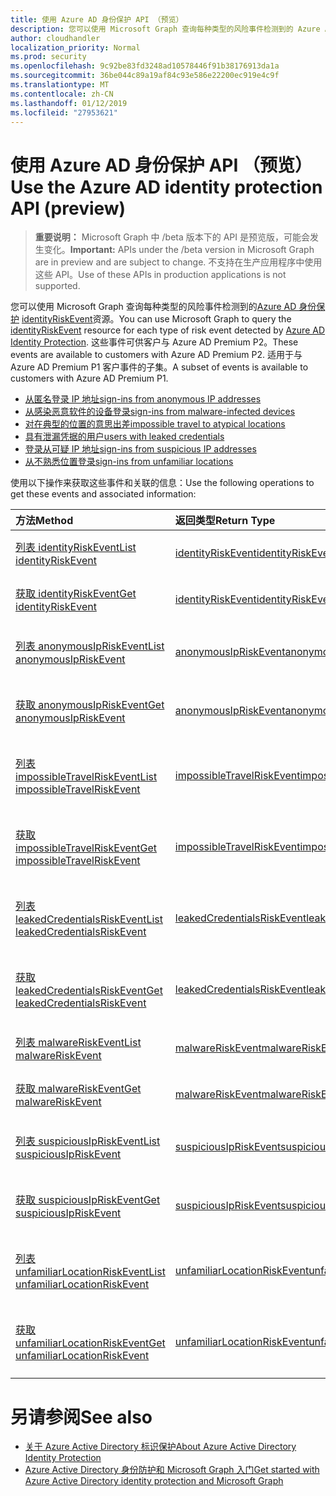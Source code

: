 ```yaml
---
title: 使用 Azure AD 身份保护 API （预览）
description: 您可以使用 Microsoft Graph 查询每种类型的风险事件检测到的 Azure AD 身份保护 identityRiskEvent 资源。 这些事件可供客户与 Azure AD Premium P2。 适用于与 Azure AD Premium P1 客户事件的子集。
author: cloudhandler
localization_priority: Normal
ms.prod: security
ms.openlocfilehash: 9c92be83fd3248ad10578446f91b38176913da1a
ms.sourcegitcommit: 36be044c89a19af84c93e586e22200ec919e4c9f
ms.translationtype: MT
ms.contentlocale: zh-CN
ms.lasthandoff: 01/12/2019
ms.locfileid: "27953621"
---
```

# <a name="use-the-azure-ad-identity-protection-api-preview"></a><span data-ttu-id="136fd-105">使用 Azure AD 身份保护 API （预览）</span><span class="sxs-lookup"><span data-stu-id="136fd-105">Use the Azure AD identity protection API (preview)</span></span>

> <span data-ttu-id="136fd-106">**重要说明：** Microsoft Graph 中 /beta 版本下的 API 是预览版，可能会发生变化。</span><span class="sxs-lookup"><span data-stu-id="136fd-106">**Important:** APIs under the /beta version in Microsoft Graph are in preview and are subject to change.</span></span> <span data-ttu-id="136fd-107">不支持在生产应用程序中使用这些 API。</span><span class="sxs-lookup"><span data-stu-id="136fd-107">Use of these APIs in production applications is not supported.</span></span>

<span data-ttu-id="136fd-108">您可以使用 Microsoft Graph 查询每种类型的风险事件检测到的[Azure AD 身份保护](https://docs.microsoft.com/en-us/azure/active-directory/active-directory-identityprotection) [identityRiskEvent](identityriskevent.md)资源。</span><span class="sxs-lookup"><span data-stu-id="136fd-108">You can use Microsoft Graph to query the [identityRiskEvent](identityriskevent.md) resource for each type of risk event detected by [Azure AD Identity Protection](https://docs.microsoft.com/en-us/azure/active-directory/active-directory-identityprotection).</span></span> <span data-ttu-id="136fd-109">这些事件可供客户与 Azure AD Premium P2。</span><span class="sxs-lookup"><span data-stu-id="136fd-109">These events are available to customers with Azure AD Premium P2.</span></span> <span data-ttu-id="136fd-110">适用于与 Azure AD Premium P1 客户事件的子集。</span><span class="sxs-lookup"><span data-stu-id="136fd-110">A subset of events is available to customers with Azure AD Premium P1.</span></span>

* [<span data-ttu-id="136fd-111">从匿名登录 IP 地址</span><span class="sxs-lookup"><span data-stu-id="136fd-111">sign-ins from anonymous IP addresses</span></span>](anonymousipriskevent.md)
* [<span data-ttu-id="136fd-112">从感染恶意软件的设备登录</span><span class="sxs-lookup"><span data-stu-id="136fd-112">sign-ins from malware-infected devices</span></span>](malwareriskevent.md)
* [<span data-ttu-id="136fd-113">对在典型的位置的意思出差</span><span class="sxs-lookup"><span data-stu-id="136fd-113">impossible travel to atypical locations</span></span>](impossibletravelriskevent.md)
* [<span data-ttu-id="136fd-114">具有泄漏凭据的用户</span><span class="sxs-lookup"><span data-stu-id="136fd-114">users with leaked credentials</span></span>](leakedcredentialsriskevent.md)
* [<span data-ttu-id="136fd-115">登录从可疑 IP 地址</span><span class="sxs-lookup"><span data-stu-id="136fd-115">sign-ins from suspicious IP addresses</span></span>](suspiciousipriskevent.md)
* [<span data-ttu-id="136fd-116">从不熟悉位置登录</span><span class="sxs-lookup"><span data-stu-id="136fd-116">sign-ins from unfamiliar locations</span></span>](unfamiliarlocationriskevent.md)

<span data-ttu-id="136fd-117">使用以下操作来获取这些事件和关联的信息：</span><span class="sxs-lookup"><span data-stu-id="136fd-117">Use the following operations to get these events and associated information:</span></span>

| <span data-ttu-id="136fd-118">方法</span><span class="sxs-lookup"><span data-stu-id="136fd-118">Method</span></span>           | <span data-ttu-id="136fd-119">返回类型</span><span class="sxs-lookup"><span data-stu-id="136fd-119">Return Type</span></span>    |<span data-ttu-id="136fd-120">说明</span><span class="sxs-lookup"><span data-stu-id="136fd-120">Description</span></span>|
|:---------------|:--------|:----------|
|[<span data-ttu-id="136fd-121">列表 identityRiskEvent</span><span class="sxs-lookup"><span data-stu-id="136fd-121">List identityRiskEvent</span></span>](../api/identityriskevent-get.md) |[<span data-ttu-id="136fd-122">identityRiskEvent</span><span class="sxs-lookup"><span data-stu-id="136fd-122">identityRiskEvent</span></span>](identityriskevent.md)| <span data-ttu-id="136fd-123">获取 identityRiskEvent 集合。</span><span class="sxs-lookup"><span data-stu-id="136fd-123">Get identityRiskEvent collection.</span></span> |
|[<span data-ttu-id="136fd-124">获取 identityRiskEvent</span><span class="sxs-lookup"><span data-stu-id="136fd-124">Get identityRiskEvent</span></span>](../api/identityriskevent-get.md) |[<span data-ttu-id="136fd-125">identityRiskEvent</span><span class="sxs-lookup"><span data-stu-id="136fd-125">identityRiskEvent</span></span>](identityriskevent.md)| <span data-ttu-id="136fd-126">获取 identityRiskEvent 对象。</span><span class="sxs-lookup"><span data-stu-id="136fd-126">Get identityRiskEvent object.</span></span> |
|[<span data-ttu-id="136fd-127">列表 anonymousIpRiskEvent</span><span class="sxs-lookup"><span data-stu-id="136fd-127">List anonymousIpRiskEvent</span></span>](../api/anonymousipriskevent-get.md) |[<span data-ttu-id="136fd-128">anonymousIpRiskEvent</span><span class="sxs-lookup"><span data-stu-id="136fd-128">anonymousIpRiskEvent</span></span>](anonymousipriskevent.md)| <span data-ttu-id="136fd-129">获取 anonymousIpRiskEvent 集合。</span><span class="sxs-lookup"><span data-stu-id="136fd-129">Get anonymousIpRiskEvent collection.</span></span> |
|[<span data-ttu-id="136fd-130">获取 anonymousIpRiskEvent</span><span class="sxs-lookup"><span data-stu-id="136fd-130">Get anonymousIpRiskEvent</span></span>](../api/anonymousipriskevent-get.md) |[<span data-ttu-id="136fd-131">anonymousIpRiskEvent</span><span class="sxs-lookup"><span data-stu-id="136fd-131">anonymousIpRiskEvent</span></span>](anonymousipriskevent.md)| <span data-ttu-id="136fd-132">获取 anonymousIpRiskEvent 对象。</span><span class="sxs-lookup"><span data-stu-id="136fd-132">Get anonymousIpRiskEvent object.</span></span> |
|[<span data-ttu-id="136fd-133">列表 impossibleTravelRiskEvent</span><span class="sxs-lookup"><span data-stu-id="136fd-133">List impossibleTravelRiskEvent</span></span>](../api/impossibletravelriskevent-get.md) |[<span data-ttu-id="136fd-134">impossibleTravelRiskEvent</span><span class="sxs-lookup"><span data-stu-id="136fd-134">impossibleTravelRiskEvent</span></span>](impossibletravelriskevent.md)| <span data-ttu-id="136fd-135">获取 impossibleTravelRiskEvent 集合。</span><span class="sxs-lookup"><span data-stu-id="136fd-135">Get impossibleTravelRiskEvent collection.</span></span> |
|[<span data-ttu-id="136fd-136">获取 impossibleTravelRiskEvent</span><span class="sxs-lookup"><span data-stu-id="136fd-136">Get impossibleTravelRiskEvent</span></span>](../api/impossibletravelriskevent-get.md) |[<span data-ttu-id="136fd-137">impossibleTravelRiskEvent</span><span class="sxs-lookup"><span data-stu-id="136fd-137">impossibleTravelRiskEvent</span></span>](impossibletravelriskevent.md)| <span data-ttu-id="136fd-138">获取 impossibleTravelRiskEvent 对象。</span><span class="sxs-lookup"><span data-stu-id="136fd-138">Get impossibleTravelRiskEvent object.</span></span> |
|[<span data-ttu-id="136fd-139">列表 leakedCredentialsRiskEvent</span><span class="sxs-lookup"><span data-stu-id="136fd-139">List leakedCredentialsRiskEvent</span></span>](../api/leakedcredentialsriskevent-get.md) |[<span data-ttu-id="136fd-140">leakedCredentialsRiskEvent</span><span class="sxs-lookup"><span data-stu-id="136fd-140">leakedCredentialsRiskEvent</span></span>](leakedcredentialsriskevent.md)| <span data-ttu-id="136fd-141">获取 leakedCredentialsRiskEvent 集合。</span><span class="sxs-lookup"><span data-stu-id="136fd-141">Get leakedCredentialsRiskEvent collection.</span></span> |
|[<span data-ttu-id="136fd-142">获取 leakedCredentialsRiskEvent</span><span class="sxs-lookup"><span data-stu-id="136fd-142">Get leakedCredentialsRiskEvent</span></span>](../api/leakedcredentialsriskevent-get.md) |[<span data-ttu-id="136fd-143">leakedCredentialsRiskEvent</span><span class="sxs-lookup"><span data-stu-id="136fd-143">leakedCredentialsRiskEvent</span></span>](leakedcredentialsriskevent.md)| <span data-ttu-id="136fd-144">获取 leakedCredentialsRiskEvent 对象。</span><span class="sxs-lookup"><span data-stu-id="136fd-144">Get leakedCredentialsRiskEvent object.</span></span> |
|[<span data-ttu-id="136fd-145">列表 malwareRiskEvent</span><span class="sxs-lookup"><span data-stu-id="136fd-145">List malwareRiskEvent</span></span>](../api/malwareriskevent-get.md) |[<span data-ttu-id="136fd-146">malwareRiskEvent</span><span class="sxs-lookup"><span data-stu-id="136fd-146">malwareRiskEvent</span></span>](malwareriskevent.md)| <span data-ttu-id="136fd-147">获取 malwareRiskEvent 集合。</span><span class="sxs-lookup"><span data-stu-id="136fd-147">Get malwareRiskEvent collection.</span></span> |
|[<span data-ttu-id="136fd-148">获取 malwareRiskEvent</span><span class="sxs-lookup"><span data-stu-id="136fd-148">Get malwareRiskEvent</span></span>](../api/malwareriskevent-get.md) |[<span data-ttu-id="136fd-149">malwareRiskEvent</span><span class="sxs-lookup"><span data-stu-id="136fd-149">malwareRiskEvent</span></span>](malwareriskevent.md)| <span data-ttu-id="136fd-150">获取 malwareRiskEvent 对象。</span><span class="sxs-lookup"><span data-stu-id="136fd-150">Get malwareRiskEvent object.</span></span> |
|[<span data-ttu-id="136fd-151">列表 suspiciousIpRiskEvent</span><span class="sxs-lookup"><span data-stu-id="136fd-151">List suspiciousIpRiskEvent</span></span>](../api/suspiciousipriskevent-get.md) |[<span data-ttu-id="136fd-152">suspiciousIpRiskEvent</span><span class="sxs-lookup"><span data-stu-id="136fd-152">suspiciousIpRiskEvent</span></span>](suspiciousipriskevent.md)| <span data-ttu-id="136fd-153">获取 suspiciousIpRiskEvent 集合。</span><span class="sxs-lookup"><span data-stu-id="136fd-153">Get suspiciousIpRiskEvent collection.</span></span> |
|[<span data-ttu-id="136fd-154">获取 suspiciousIpRiskEvent</span><span class="sxs-lookup"><span data-stu-id="136fd-154">Get suspiciousIpRiskEvent</span></span>](../api/suspiciousipriskevent-get.md) |[<span data-ttu-id="136fd-155">suspiciousIpRiskEvent</span><span class="sxs-lookup"><span data-stu-id="136fd-155">suspiciousIpRiskEvent</span></span>](suspiciousipriskevent.md)| <span data-ttu-id="136fd-156">获取 suspiciousIpRiskEvent 对象。</span><span class="sxs-lookup"><span data-stu-id="136fd-156">Get suspiciousIpRiskEvent object.</span></span> |
|[<span data-ttu-id="136fd-157">列表 unfamiliarLocationRiskEvent</span><span class="sxs-lookup"><span data-stu-id="136fd-157">List unfamiliarLocationRiskEvent</span></span>](../api/unfamiliarlocationriskevent-get.md) |[<span data-ttu-id="136fd-158">unfamiliarLocationRiskEvent</span><span class="sxs-lookup"><span data-stu-id="136fd-158">unfamiliarLocationRiskEvent</span></span>](unfamiliarlocationriskevent.md)| <span data-ttu-id="136fd-159">获取 unfamiliarLocationRiskEvent 集合。</span><span class="sxs-lookup"><span data-stu-id="136fd-159">Get unfamiliarLocationRiskEvent collection.</span></span> |
|[<span data-ttu-id="136fd-160">获取 unfamiliarLocationRiskEvent</span><span class="sxs-lookup"><span data-stu-id="136fd-160">Get unfamiliarLocationRiskEvent</span></span>](../api/unfamiliarlocationriskevent-get.md) |[<span data-ttu-id="136fd-161">unfamiliarLocationRiskEvent</span><span class="sxs-lookup"><span data-stu-id="136fd-161">unfamiliarLocationRiskEvent</span></span>](unfamiliarlocationriskevent.md)| <span data-ttu-id="136fd-162">获取 unfamiliarLocationRiskEvent 对象。</span><span class="sxs-lookup"><span data-stu-id="136fd-162">Get unfamiliarLocationRiskEvent object.</span></span> |

# <a name="see-also"></a><span data-ttu-id="136fd-163">另请参阅</span><span class="sxs-lookup"><span data-stu-id="136fd-163">See also</span></span>

* [<span data-ttu-id="136fd-164">关于 Azure Active Directory 标识保护</span><span class="sxs-lookup"><span data-stu-id="136fd-164">About Azure Active Directory Identity Protection</span></span>](https://docs.microsoft.com/en-us/azure/active-directory/active-directory-identityprotection)
* [<span data-ttu-id="136fd-165">Azure Active Directory 身份防护和 Microsoft Graph 入门</span><span class="sxs-lookup"><span data-stu-id="136fd-165">Get started with Azure Active Directory identity protection and Microsoft Graph</span></span>](https://docs.microsoft.com/en-us/azure/active-directory/active-directory-identityprotection-graph-getting-started)
